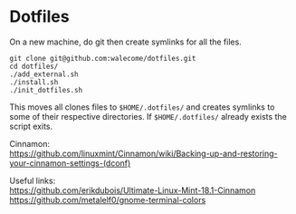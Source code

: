 <H1>Dotfiles</H1>
On a new machine, do git then create symlinks for all the files.

```
git clone git@github.com:walecome/dotfiles.git
cd dotfiles/
./add_external.sh
./install.sh
./init_dotfiles.sh
```

This moves all clones files to ```$HOME/.dotfiles/``` and creates symlinks to some of their respective directories. If ```$HOME/.dotfiles/``` already exists the script exits.

Cinnamon:\
https://github.com/linuxmint/Cinnamon/wiki/Backing-up-and-restoring-your-cinnamon-settings-(dconf)


Useful links:\
https://github.com/erikdubois/Ultimate-Linux-Mint-18.1-Cinnamon
https://github.com/metalelf0/gnome-terminal-colors
